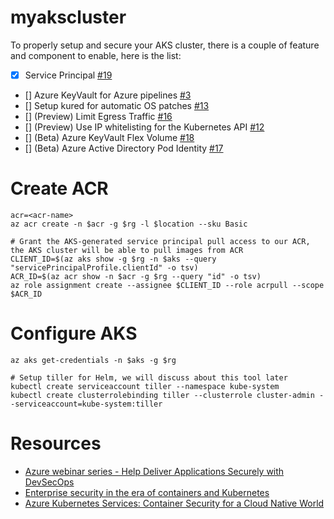 # myakscluster

To properly setup and secure your AKS cluster, there is a couple of feature and component to enable, here is the list:

- [X] Service Principal [#19](https://github.com/mathieu-benoit/myakscluster/issues/19)
- [] Azure KeyVault for Azure pipelines [#3](https://github.com/mathieu-benoit/myakscluster/issues/3)
- [] Setup kured for automatic OS patches [#13](https://github.com/mathieu-benoit/myakscluster/issues/13)
- [] (Preview) Limit Egress Traffic [#16](https://github.com/mathieu-benoit/myakscluster/issues/16)
- [] (Preview) Use IP whitelisting for the Kubernetes API [#12](https://github.com/mathieu-benoit/myakscluster/issues/12)
- [] (Beta) Azure KeyVault Flex Volume [#18](https://github.com/mathieu-benoit/myakscluster/issues/18)
- [] (Beta) Azure Active Directory Pod Identity [#17](https://github.com/mathieu-benoit/myakscluster/issues/17)

# Create ACR

```
acr=<acr-name>
az acr create -n $acr -g $rg -l $location --sku Basic

# Grant the AKS-generated service principal pull access to our ACR, the AKS cluster will be able to pull images from ACR
CLIENT_ID=$(az aks show -g $rg -n $aks --query "servicePrincipalProfile.clientId" -o tsv)
ACR_ID=$(az acr show -n $acr -g $rg --query "id" -o tsv)
az role assignment create --assignee $CLIENT_ID --role acrpull --scope $ACR_ID
```

# Configure AKS

```
az aks get-credentials -n $aks -g $rg

# Setup tiller for Helm, we will discuss about this tool later
kubectl create serviceaccount tiller --namespace kube-system
kubectl create clusterrolebinding tiller --clusterrole cluster-admin --serviceaccount=kube-system:tiller
```

# Resources

- [Azure webinar series - Help Deliver Applications Securely with DevSecOps](https://info.microsoft.com/ww-ondemand-help-deliver-applications-securely-with-devsecops-us.html)
- [Enterprise security in the era of containers and Kubernetes](https://mybuild.techcommunity.microsoft.com/sessions/77061)
- [Azure Kubernetes Services: Container Security for a Cloud Native World](https://info.cloudops.com/azure-kubernetes-services-container-security)
